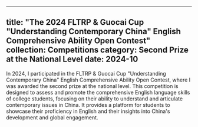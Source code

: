 
---
title: "The 2024 FLTRP & Guocai Cup "Understanding Contemporary China" English Comprehensive Ability Open Contest"
collection: Competitions
category: Second Prize at the National Level
date: 2024-10
---
In 2024, I participated in the FLTRP & Guocai Cup "Understanding Contemporary China" English Comprehensive Ability Open Contest, where I was awarded the second prize at the national level. This competition is designed to assess and promote the comprehensive English language skills of college students, focusing on their ability to understand and articulate contemporary issues in China. It provides a platform for students to showcase their proficiency in English and their insights into China's development and global engagement.
